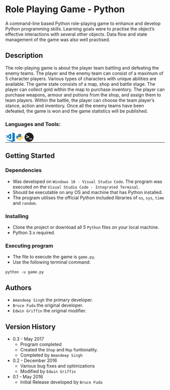 
# Role Playing Game - Python

A command-line based Python role-playing game to enhance and develop Python programming skills. Learning goals were to practise the object’s effective interactions with several other objects. Data flow and state management of the game was also well practised.

## Description

The role-playing game is about the player team battling and defeating the enemy teams. The player and the enemy team can consist of a maximum of 5 character players. Various types of characters with unique abilities are available. The game state consists of a map, shop and battle stage. The player can collect gold within the map to purchase inventory. The player can purchase weapons, armour and potions from the shop, and assign them to team players. Within the battle, the player can choose the team player’s stance, action and inventory. Once all the enemy teams have been defeated, the game is won and the game statistics will be published.

### Languages and Tools:

<img align="left" alt="Visual Studio Code" width="30px" src="https://raw.githubusercontent.com/github/explore/80688e429a7d4ef2fca1e82350fe8e3517d3494d/topics/visual-studio-code/visual-studio-code.png" />
<img align="left" alt="Python" width="30px" src="https://raw.githubusercontent.com/github/explore/80688e429a7d4ef2fca1e82350fe8e3517d3494d/topics/python/python.png" />
<img align="left" alt="Terminal" width="30px" src="https://raw.githubusercontent.com/github/explore/80688e429a7d4ef2fca1e82350fe8e3517d3494d/topics/terminal/terminal.png" />

<br/>

---

## Getting Started

### Dependencies

* Was developed on `Windows 10 - Visual Studio Code`. The program was executed on the `Visual Studio Code - Integrated Terminal`.
* Should be executable on any OS and machine that has Python installed.
* The program utilises the official Python included libraries of `os`, `sys`, `time` and `random`.

### Installing

* Clone the project or download all 5 `Python` files on your local machine.
* Python 3.x required.

### Executing program

* The file to execute the game is `game.py`.
* Use the following terminal command:
```
python -u game.py
```

## Authors

* `Amandeep Singh` the primary developer.
* `Bruce Fuda` the original developer.
* `Edwin Griffin` the original modifier.

## Version History

* 0.3 - May 2017
    * Program completed
    * Created the `Shop` and `Map` funtionality.
    * Completed by `Amandeep Singh`
* 0.2 - December 2016
    * Various bug fixes and optimizations
    * Modified by `Edwin Griffin`
* 0.1 - May 2016
    * Initial Release developed by `Bruce Fuda`
